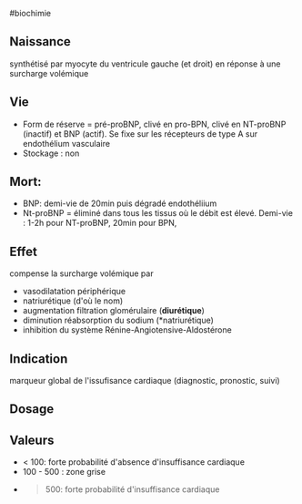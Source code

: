 #biochimie


## Naissance
synthétisé par myocyte du ventricule gauche (et droit) en réponse à une
surcharge volémique
## Vie
-   Form de réserve = pré-proBNP, clivé en pro-BPN, clivé en NT-proBNP
    (inactif) et BNP (actif).
Se fixe sur les récepteurs de type A sur endothélium vasculaire
-   Stockage : non
## Mort:
-   BNP: demi-vie de 20min puis dégradé endothéliium
-   Nt-proBNP = éliminé dans tous les tissus où le débit est élevé.
    Demi-vie : 1-2h pour NT-proBNP, 20min pour BPN,

## Effet
compense la surcharge volémique par
-   vasodilatation périphérique
-   natriurétique (d'où le nom)
-   augmentation filtration glomérulaire (**diurétique**)
-   diminution réabsorption du sodium (\*natriurétique)
-   inhibition du système Rénine-Angiotensive-Aldostérone

## Indication

marqueur global de l'issufisance cardiaque (diagnostic, pronostic,
suivi)

## Dosage
## Valeurs
- < 100: forte probabilité d'absence d'insuffisance cardiaque 
- 100 - 500 : zone grise 
- > 500: forte probabilité d'insuffisance cardiaque